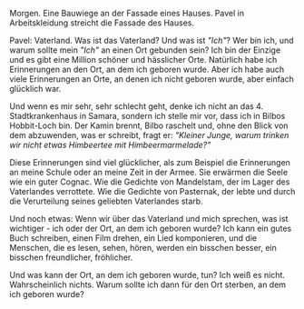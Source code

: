 <p>Morgen. Eine Bauwiege an der Fassade eines Hauses. Pavel in Arbeitskleidung streicht die Fassade des Hauses.</p>
<p><span class="name">Pavel:</span> Vaterland. Was ist das Vaterland? Und was ist <i>"Ich"</i>? Wer bin ich, und warum sollte mein <i>"Ich"</i> an einen Ort gebunden sein? Ich bin der Einzige und es gibt eine Million schöner und hässlicher Orte. Natürlich habe ich Erinnerungen an den Ort, an dem ich geboren wurde. Aber ich habe auch viele Erinnerungen an Orte, an denen ich nicht geboren wurde, aber einfach glücklich war.</p>
<p>Und wenn es mir sehr, sehr schlecht geht, denke ich nicht an das 4. Stadtkrankenhaus in Samara, sondern ich stelle mir vor, dass ich in Bilbos Hobbit-Loch bin. Der Kamin brennt, Bilbo raschelt und, ohne den Blick von dem abzuwenden, was er schreibt, fragt er: <i>"Kleiner Junge, warum trinken wir nicht etwas Himbeertee mit Himbeermarmelade?"</i></p>
<p>Diese Erinnerungen sind viel glücklicher, als zum Beispiel die Erinnerungen an meine Schule oder an meine Zeit in der Armee. Sie erwärmen die Seele wie ein guter Cognac. Wie die Gedichte von Mandelstam, der im Lager des Vaterlandes verrottete. Wie die Gedichte von Pasternak, der lebte und durch die Verurteilung seines geliebten Vaterlandes starb.</p>
<p>Und noch etwas: Wenn wir über das Vaterland und mich sprechen, was ist wichtiger - ich oder der Ort, an dem ich geboren wurde? Ich kann ein gutes Buch schreiben, einen Film drehen, ein Lied komponieren, und die Menschen, die es lesen, sehen, hören, werden ein bisschen besser, ein bisschen freundlicher, fröhlicher.</p>
<p>Und was kann der Ort, an dem ich geboren wurde, tun? Ich weiß es nicht. Wahrscheinlich nichts. Warum sollte ich dann für den Ort sterben, an dem ich geboren wurde?</p>
